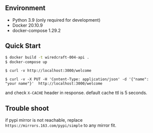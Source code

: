 ## Environment

- Python 3.9 (only required for development)
- Docker 20.10.9
- docker-compose 1.29.2

## Quick Start

```bash
$ docker build -t wiredcraft-004-api .
$ docker-compose up
```

```
$ curl -v http://localhost:3000/welcome

$ curl -v -X PUT -H 'Content-Type: application/json' -d '{"name": "your name"}'  http://localhost:3000/welcome
```

and check `X-CACHE` header in response. default cache ttl is 5 seconds.

## Trouble shoot

if pypi mirror is not reachable, replace `https://mirrors.163.com/pypi/simple` to any mirror fit.
